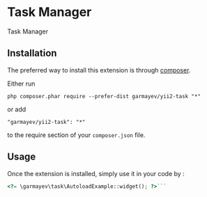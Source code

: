 Task Manager
============
Task Manager

Installation
------------

The preferred way to install this extension is through [composer](http://getcomposer.org/download/).

Either run

```
php composer.phar require --prefer-dist garmayev/yii2-task "*"
```

or add

```
"garmayev/yii2-task": "*"
```

to the require section of your `composer.json` file.


Usage
-----

Once the extension is installed, simply use it in your code by  :

```php
<?= \garmayev\task\AutoloadExample::widget(); ?>```